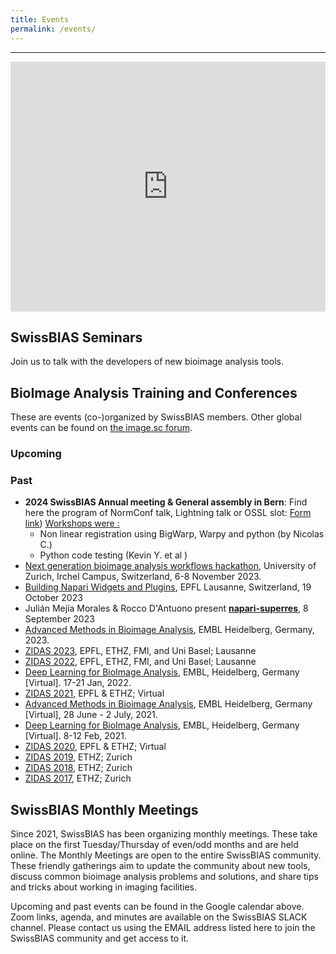 ```yaml
---
title: Events
permalink: /events/
---
```


---

<iframe src="https://calendar.google.com/calendar/embed?src=0ehba6ebqgebeuk2soq527l4bg%40group.calendar.google.com&ctz=Europe%2FZurich&showPrint=0&hl=en_GB&showCalendars=0&showTitle=0&showTabs=1&" style="border: 0" width="100%" height="400" frameborder="0" scrolling="no"></iframe>

## SwissBIAS Seminars
Join us to talk with the developers of new bioimage analysis tools.

## BioImage Analysis Training and Conferences
These are events (co-)organized by SwissBIAS members.
Other global events can be found on [the image.sc forum](https://forum.image.sc/t/upcoming-image-analysis-events/60018).

### Upcoming

### Past
- **2024 SwissBIAS Annual meeting & General assembly in Bern**: 
    Find here the program of NormConf talk, Lightning talk or OSSL slot: [Form link](https://docs.google.com/spreadsheets/d/1-Qjk-R_ajpzYfxGqcYa_9MZYNqH4W5z_P6mKYiu9Jr8/))
     <u> Workshops were : </u>
    - Non linear registration using BigWarp, Warpy and python (by Nicolas C.)
    - Python code testing (Kevin Y. et al )
- [Next generation bioimage analysis workflows hackathon](https://www.ema.uzh.ch/en/register/biovisioncenter-hackathon.html), University of Zurich, Irchel Campus, Switzerland, 6-8 November 2023.
- [Building Napari Widgets and Plugins](https://memento.epfl.ch/event/workshop-building-napari-widgets-and-plugins/), EPFL Lausanne, Switzerland, 19 October 2023
- Julián Mejía Morales & Rocco D'Antuono present [**napari-superres**](https://drive.google.com/file/d/1fnDnEatNMLHpN2xx0CwvR1KDTIZ8IpnE/view?usp=sharing), 8 September 2023 
- [Advanced Methods in Bioimage Analysis](https://www.embl.org/about/info/course-and-conference-office/events/bia23-01/), EMBL Heidelberg, Germany, 2023.
- [ZIDAS 2023](https://www.zidas.org/), EPFL, ETHZ, FMI, and Uni Basel; Lausanne
- [ZIDAS 2022](https://2022.zidas.org/), EPFL, ETHZ, FMI, and Uni Basel; Lausanne
- [Deep Learning for BioImage Analysis](https://www.embl.org/about/info/course-and-conference-office/events/mac22-01/), EMBL, Heidelberg, Germany [Virtual]. 17-21 Jan, 2022.
- [ZIDAS 2021](https://2021.zidas.org/), EPFL & ETHZ; Virtual
- [Advanced Methods in Bioimage Analysis](https://www.embl.de/training/events/2021/BIA21-01/index.html), EMBL Heidelberg, Germany [Virtual], 28 June - 2 July, 2021.
- [Deep Learning for BioImage Analysis](https://www.embl.de/training/events/2021/MAC21-01/index.html), EMBL, Heidelberg, Germany [Virtual]. 8-12 Feb, 2021.
- [ZIDAS 2020](https://2020.zidas.org/), EPFL & ETHZ; Virtual
- [ZIDAS 2019](https://2019.zidas.org/), ETHZ; Zurich
- [ZIDAS 2018](https://2018.zidas.org/), ETHZ; Zurich
- [ZIDAS 2017](https://2017.zidas.org/), ETHZ; Zurich

## SwissBIAS Monthly Meetings
Since 2021, SwissBIAS has been organizing monthly meetings. These take place on the first Tuesday/Thursday of even/odd months and are held online.
The Monthly Meetings are open to the entire SwissBIAS community. These friendly gatherings aim to update the community about new tools, discuss common bioimage analysis problems and solutions, and share tips and tricks about working in imaging facilities.

Upcoming and past events can be found in the Google calendar above.
Zoom links, agenda, and minutes are available on the SwissBIAS SLACK channel. Please contact us using the EMAIL address listed here to join the SwissBIAS community and get access to it.
